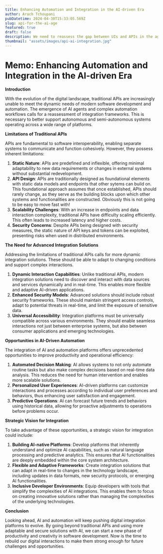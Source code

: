 ```yaml
---
title: Enhancing Automation and Integration in the AI-driven Era
author: Arach Tchoupani
pubDatetime: 2024-04-30T15:33:05.569Z
slug: api-for-the-ai-age
featured: true
draft: false
description: We need to reassess the gap between UIs and APIs in the age of AI
thumbnail: "assets/images/api-ai-integration.jpg"
---
```


# **Memo: Enhancing Automation and Integration in the AI-driven Era**

**Introduction**

With the evolution of the digital landscape, traditional APIs are increasingly unable to meet the dynamic needs of modern software development and automation. The emergence of AI agents and complex automation workflows calls for a reassessment of integration frameworks. This is necessary to better support autonomous and semi-autonomous systems operating across a wide range of platforms.

**Limitations of Traditional APIs**

APIs are fundamental to software interoperability, enabling separate systems to communicate and function cohesively. However, they possess inherent limitations:

1. **Static Nature**: APIs are predefined and inflexible, offering minimal adaptability to new data requirements or changes in external systems without substantial redevelopment.
2. **API Design**: APIs are traditionally designed as foundational elements with static data models and endpoints that other sytems can build on. This foundational approach assumes that once established, APIs should rarely change, as they serve as the building blocks upon which other systems and functionalities are constructed. Obviously this is not going to be easy to move fast with!
3. **Scalability Challenges**: With an increase in endpoints and data interaction complexity, traditional APIs have difficulty scaling efficiently. This often leads to increased latency and higher costs.
4. **Security Concerns**: Despite APIs being designed with security measures, the static nature of API keys and tokens can be exploited, presenting risks when used in distributed environments.

**The Need for Advanced Integration Solutions**

Addressing the limitations of traditional APIs calls for more dynamic integration solutions. These should be able to adapt to changing conditions and support complex interactions.

1. **Dynamic Interaction Capabilities**: Unlike traditional APIs, modern integration solutions need to discover and interact with data sources and services dynamically and in real-time. This enables more flexible and adaptive AI-driven applications.
2. **Enhanced Security Models**: Advanced solutions should include robust security frameworks. These should maintain stringent access controls, adapt to potential threats in real-time, and limit the exposure of sensitive data.
3. **Universal Accessibility**: Integration platforms must be universally compatible across various environments. They should enable seamless interactions not just between enterprise systems, but also between consumer applications and emerging technologies.

**Opportunities in AI-Driven Automation**

The integration of AI and automation platforms offers unprecedented opportunities to improve productivity and operational efficiency:

1. **Automated Decision Making**: AI allows systems to not only automate routine tasks but also make complex decisions based on real-time data analysis. This reduces the need for human intervention and enables more scalable solutions.
2. **Personalized User Experiences**: AI-driven platforms can customize interactions and processes according to individual user preferences and behaviors, thus enhancing user satisfaction and engagement.
3. **Predictive Operations**: AI can forecast future trends and behaviors using historical data, allowing for proactive adjustments to operations before problems occur.

**Strategic Vision for Integration**

To take advantage of these opportunities, a strategic vision for integration could include:

1. **Building AI-native Platforms**: Develop platforms that inherently understand and optimize AI capabilities, such as natural language processing and predictive analytics. This ensures that AI functionalities are deeply embedded within the core system architecture.
2. **Flexible and Adaptive Frameworks**: Create integration solutions that can adapt in real-time to changes in the technology landscape, including updates in data formats, new security protocols, or emerging AI functionalities.
3. **Inclusive Developer Environments**: Equip developers with tools that simplify the complexities of AI integrations. This enables them to focus on creating innovative solutions rather than managing the complexities of the underlying technologies.

**Conclusion**

Looking ahead, AI and automation will keep pushing digital integration platforms to evolve. By going beyond traditional APIs and using more adaptable and secure solutions with AI, we can start a new phase of productivity and creativity in software development. Now is the time to rebuild our digital interactions to make them strong enough for future challenges and opportunities.
